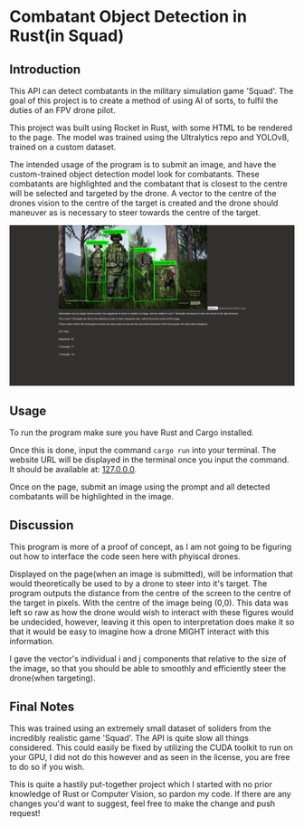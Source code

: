 # Combatant Object Detection in Rust(in Squad)

## Introduction

This API can detect combatants in the military simulation game 'Squad'. The goal of this project is to create a method of using AI of sorts, to fulfil the duties of an FPV drone pilot.

This project was built using Rocket in Rust, with some HTML to be rendered to the page. The model was trained using the Ultralytics repo and YOLOv8, trained on a custom dataset.

The intended usage of the program is to submit an image, and have the custom-trained object detection model look for combatants. These combatants are highlighted and the combatant that is closest to the centre will be selected and targeted by the drone. A vector to the centre of the drones vision to the centre of the target is created and the drone should maneuver as is necessary to steer towards the centre of the target.

![Four Russians detected with more than 90% accuracy](https://github.com/FionnCL/fpv-computer-vision-api/blob/main/github-markdown-image-1.png?raw=true)

## Usage

To run the program make sure you have Rust and Cargo installed.

Once this is done, input the command `cargo run` into your terminal. The website URL will be displayed in the terminal once you input the command. It should be available at: [127.0.0.0](http://127.0.0.1:8000/).

Once on the page, submit an image using the prompt and all detected combatants will be highlighted in the image.

## Discussion

This program is more of a proof of concept, as I am not going to be figuring out how to interface the code seen here with phyiscal drones.

Displayed on the page(when an image is submitted), will be information that would theoretically be used to by a drone to steer into it's target. The program outputs the distance from the centre of the screen to the centre of the target in pixels. With the centre of the image being (0,0). This data was left so raw as how the drone would wish to interact with these figures would be undecided, however, leaving it this open to interpretation does make it so that it would be easy to imagine how a drone MIGHT interact with this information.

I gave the vector's individual i and j components that relative to the size of the image, so that you should be able to smoothly and efficiently steer the drone(when targeting).

## Final Notes

This was trained using an extremely small dataset of soliders from the incredibly realistic game 'Squad'. The API is quite slow all things considered. This could easily be fixed by utilizing the CUDA toolkit to run on your GPU, I did not do this however and as seen in the license, you are free to do so if you wish.

This is quite a hastily put-together project which I started with no prior knowledge of Rust or Computer Vision, so pardon my code. If there are any changes you'd want to suggest, feel free to make the change and push request!

